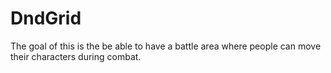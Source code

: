 DndGrid
=======

The goal of this is the be able to have a battle area where people can move their characters during combat. 
